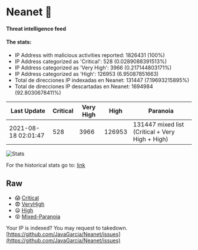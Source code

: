 # Neanet :hocho:
#### Threat intelligence feed
#### The stats:

- IP Address with malicious activities reported: 1826431 (100%)
- IP Address categorized as 'Critical':  528 (0.0289088391513%)
- IP Address categorized as 'Very High':  3966 (0.217144803171%)
- IP Address categorized as 'High':  126953 (6.95087851663)
- Total de direcciones IP indexadas en Neanet:  131447 (7.19693215895%)
- Total de direcciones IP descartadas en Neanet:  1694984 (92.8030678411%)

| Last Update | Critical | Very High | High | Paranoia |
| --- | --- | --- | --- | --- |
| 2021-08-18 02:01:47 | 528 | 3966 | 126953 | 131447 mixed list (Critical + Very High + High)|

![Stats](https://docs.google.com/spreadsheets/d/e/2PACX-1vSnaNMIXVabIpDJjufMlzH7poXnshF3mgd8Is1g9ytUEzVsP5my4Trn8f-xkoLLQ38xpL3HtmUexLo6/pubchart?oid=501124687&format=image)

For the historical stats go to: [link](/stats.csv)
## Raw
- :scream: [Critical](https://raw.githubusercontent.com/JavaGarcia/Neanet/master/blacklists/neanet_critical.txt)
- :fearful: [VeryHigh](https://raw.githubusercontent.com/JavaGarcia/Neanet/master/blacklists/neanet_veryHigh.txtt)
- :frowning: [High](https://raw.githubusercontent.com/JavaGarcia/Neanet/master/blacklists/neanet_high.txt)
- :dizzy_face: [Mixed-Paranoia](https://raw.githubusercontent.com/JavaGarcia/Neanet/master/blacklists/neanet_all.txt)


Your IP is indexed? You may request to takedown. [https://github.com/JavaGarcia/Neanet/issues](https://github.com/JavaGarcia/Neanet/issues)






























































































































































































































































































































































































































































































































































































































































































































































































































































































































































































































































































































































































































































































































































































































































































































































































































































































































































































































































































































































































































































































































































































































































































































































































































































































































































































































































































































































































































































































































































































































































































































































































































































































































































































































































































































































































































































































































































































































































































































































































































































































































































































































































































































































































































































































































































































































































































































































































































































































































































































































































































































































































































































































































































































































































































































































































































































































































































































































































































































































































































































































































































































































































































































































































































































































































































































































































































































































































































































































































































































































































































































































































































































































































































































































































































































































































































































































































































































































































































































































































































































































































































































































































































































































































































